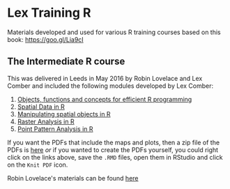# Lex Training R
Materials developed and used for various R training courses based on this book: https://goo.gl/Lia9cI

## The Intermediate R course 
This was delivered in Leeds in May 2016 by Robin Lovelace and Lex Comber and included the following modules developed by Lex Comber:

1. [Objects, functions and concepts for efficient R programming](https://github.com/lexcomber/LexTrainingR/blob/master/Objects_Functions.Rmd)
2. [Spatial Data in R](https://github.com/lexcomber/LexTrainingR/blob/master/Spatial_Data_in_R.Rmd)
3. [Manipulating spatial objects in R](https://github.com/lexcomber/LexTrainingR/blob/master/Manipluating_Spatial_Objects.Rmd)
4. [Raster Analysis in R](https://github.com/lexcomber/LexTrainingR/blob/master/Raster_Analysis.Rmd)
5. [Point Pattern Analysis in R](https://github.com/lexcomber/LexTrainingR/blob/master/Point_Pattern.Rmd)

If you want the PDFs that include the maps and plots, then a zip file of the PDFs is [here](https://github.com/lexcomber/LexTrainingR/blob/master/The%20Intermediate%20R%20course%20PDFs.zip) *or* if you wanted to create the PDFs yourself, you could right click on the links above, save the `.RMD` files, open them in RStudio and click on the `Knit PDF` icon.

Robin Lovelace's materials can be found [here](https://github.com/Robinlovelace/Creating-maps-in-R/tree/master/course-info)

